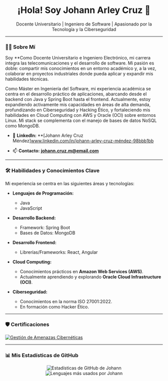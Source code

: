 <h1 align="center">
  ¡Hola! Soy Johann Arley Cruz 👋
</h1>
<p align="center">
  Docente Universitario | Ingeniero de Software | Apasionado por la Tecnología y la Ciberseguridad
</p>

---

### 👨‍💻 Sobre Mí

Soy **Como Docente Universitario e Ingeniero Electrónico, mi carrera integra las telecomunicaciones y el desarrollo de software. Mi pasión es doble: compartir mis conocimientos en un entorno académico y, a la vez, colaborar en proyectos industriales donde pueda aplicar y expandir mis habilidades técnicas.

Como Máster en Ingeniería del Software, mi experiencia académica se centra en el desarrollo práctico de aplicaciones, abarcando desde el backend con Java y Spring Boot hasta el frontend. Actualmente, estoy expandiendo activamente mis capacidades en áreas de alta demanda, profundizando en Ciberseguridad y Hacking Ético, y fortaleciendo mis habilidades en Cloud Computing con AWS y Oracle (OCI) sobre entornos Linux. Mi stack se complementa con el manejo de bases de datos NoSQL como MongoDB.

* 🔗 **LinkedIn:** **[Johann Arley Cruz Méndez]www.linkedin.com/in/johann-arley-cruz-méndez-98bbb1bb

* 📫 **Contacto:** **johann.cruz.m@email.com** 

---

### 🛠️ Habilidades y Conocimientos Clave

Mi experiencia se centra en las siguientes áreas y tecnologías:

* **Lenguajes de Programación:**
    * Java
    * JavaScript

* **Desarrollo Backend:**
    * Framework: Spring Boot
    * Bases de Datos: MongoDB

* **Desarrollo Frontend:**
    * Librerías/Frameworks: React, Angular

* **Cloud Computing:**
    * Conocimientos prácticos en **Amazon Web Services (AWS)**.
    * Actualmente aprendiendo y explorando **Oracle Cloud Infrastructure (OCI)**.

* **Ciberseguridad:**
    * Conocimientos en la norma ISO 27001:2022.
    * En formación como Hacker Ético.

---

### 🛡️ Certificaciones

<p>
  <a href="URL_A_TU_BADGE_EN_CREDI.LY"><img alt="Gestión de Amenazas Cibernéticas" src="https://img.shields.io/badge/Gestión_de_Amenazas_Cibernéticas-MINTIC-blue?style=for-the-badge"></a>
</p>


---

### 📊 Mis Estadísticas de GitHub

<p align="center">
  <img src="https://github-readme-stats.vercel.app/api?username=JohannArleyCruzMendez&show_icons=true&theme=dark&include_all_commits=true&count_private=true" alt="Estadísticas de GitHub de Johann"/>
  <br/>
  <img src="https://github-readme-stats.vercel.app/api/top-langs/?username=JohannArleyCruzMendez&layout=compact&langs_count=8&theme=dark" alt="Lenguajes más usados por Johann"/>
</p>
